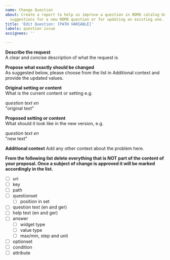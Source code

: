 ```yaml
---
name: Change Question
about: Create a report to help us improve a question in RDMO catalog UA Ruhr. Provide
  suggestions for a new RDMO question or for updating an existing one.
title: 'Edit Question: [PATH VARIABLE]'
labels: question issue
assignees: ''

---
```


**Describe the request**  
A clear and concise description of what the request is  


**Propose what exactly should be changed**  
As suggested below, please choose from the list in Additional context and provide the updated values.


**Original setting or content**   
What is the current content or setting e.g. 

*question text en*  
"original text"

**Proposed setting or content**   
What should it look like in the new version, e.g. 

*question text en*  
"new text"

**Additional context**
Add any other context about the problem here.

**From the following list delete everything that is NOT part of the content of your proposal. Once a subject of change is approved it will be marked accordingly in the list.**  
- [ ] uri
- [ ] key
- [ ] path
- [ ] questionset
  - [ ] position in set
- [ ] question text (en and ger)
- [ ] help text (en and ger)
- [ ] answer
  - [ ] widget type
  - [ ] value type
  - [ ] max/min, step and unit
- [ ] optionset
- [ ] condition
- [ ] attribute
